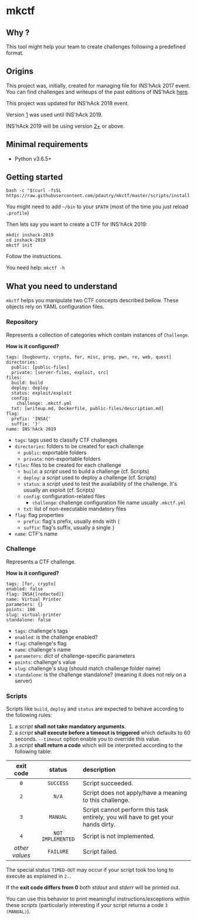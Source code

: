 # mkctf

## Why ?

This tool might help your team to create challenges following a predefined format.

##  Origins

This project was, initially, created for managing file for INS'hAck 2017 event.
You can find challenges and writeups of the past editions of INS'hAck [here](https://github.com/InsecurityAsso).

This project was updated for INS'hAck 2018 event.

Version [1](https://github.com/pdautry/mkctf/releases/tag/1.0.0) was used until INS'hAck 2019.

INS'hAck 2019 will be using version [2+](https://github.com/pdautry/mkctf/releases/tag/2.0.0) or above.

## Minimal requirements

 + Python v3.6.5+

## Getting started

```pdautry/mkctf/releases/tag/1.0.0
bash -c "$(curl -fsSL https://raw.githubusercontent.com/pdautry/mkctf/master/scripts/install.sh)"
```

You might need to add `~/bin` to your `$PATH` (most of the time you just reload `.profile`)

Then lets say you want to create a CTF for INS'hAck 2019:

```
mkdir inshack-2019
cd inshack-2019
mkctf init
```

Follow the instructions.

You need help: `mkctf -h`

## What you need to understand

`mkctf` helps you manipulate two CTF concepts described bellow. These objects
rely on YAML configuration files.

### Repository

Represents a collection of categories which contain instances of `Challenge`.

**How is it configured?**

```
tags: [bugbounty, crypto, for, misc, prog, pwn, re, web, quest]
directories:
  public: [public-files]
  private: [server-files, exploit, src]
files:
  build: build
  deploy: deploy
  status: exploit/exploit
  config:
    challenge: .mkctf.yml
  txt: [writeup.md, Dockerfile, public-files/description.md]
flag:
  prefix: 'INSA{'
  suffix: '}'
name: INS'hAck 2019
```

+ `tags`: tags used to classify CTF challenges
+ `directories`: folders to be created for each challenge
    + `public`: exportable folders
    + `private`: non-exportable folders
+ `files`: files to be created for each challenge
    + `build`: a _script_ used to build a challenge (cf. Scripts)
    + `deploy`: a _script_ used to deploy a challenge (cf. Scripts)
    + `status`: a _script_ used to test the availability of the
                challenge. It's usually an exploit (cf. Scripts)
    + `config`: configuration-related files
        + `challenge`: challenge configuration file name usually `.mkctf.yml`
    + `txt`: list of non-executable mandatory files
+ `flag`: flag properties
    + `prefix`: flag's prefix, usually ends with `{`
    + `suffix`: flag's suffix, usually a single `}`
+ `name`: CTF's name

### Challenge

Represents a CTF challenge.

**How is it configured?**

```
tags: [for, crypto]
enabled: false
flag: INSA{[redacted]}
name: Virtual Printer
parameters: {}
points: 100
slug: virtual-printer
standalone: false
```

+ `tags`: challenge's tags
+ `enabled`: is the challenge enabled?
+ `flag`: challenge's flag
+ `name`: challenge's name
+ `parameters`: _dict_ of challenge-specific parameters
+ `points`: challenge's value
+ `slug`: challenge's slug (should match challenge folder name)
+ `standalone`: is the challenge standalone? (meaning it does not rely on a server)

### Scripts

Scripts like `build`, `deploy` and `status` are expected to behave according to the following rules:

1. a _script_ **shall not take mandatory arguments**.
2. a _script_ **shall execute before a timeout is triggered** which defaults to 60 seconds. `--timeout` option enable you to override this value.
3. a _script_ **shall return a code** which will be interpreted according to the following table:

| **exit code** | **status** | **description** |
|:-------------:|:----------:|:----------------|
| `0` | `SUCCESS` | Script succeeded. |
| `2` | `N/A` | Script does not apply/have a meaning to this challenge. |
| `3` | `MANUAL` | Script cannot perform this task entirely, you will have to get your hands dirty. |
| `4` | `NOT IMPLEMENTED` | Script is not implemented. |
| _other values_ | `FAILURE` | Script failed. |

The special status `TIMED-OUT` may occur if your script took too long to execute as explained in `2.`.

If the **exit code differs from 0** both _stdout_ and _stderr_ will be printed out. 

You can use this behavior to print meaningful instructions/exceptions within these _scripts_ (particularly interesting if your script returns a code `3 (MANUAL)`).
